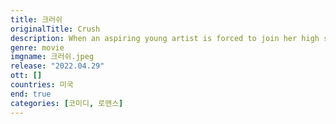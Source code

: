 ```yaml
---
title: 크러쉬
originalTitle: Crush
description: When an aspiring young artist is forced to join her high school track team, she uses it as an opportunity to pursue the girl she's been harboring a long-time crush on. But she soon finds herself falling for an unexpected teammate and discovers what real love feels like.
genre: movie
imgname: 크러쉬.jpeg
release: "2022.04.29"
ott: []
countries: 미국
end: true
categories: [코미디, 로맨스]
---
```

